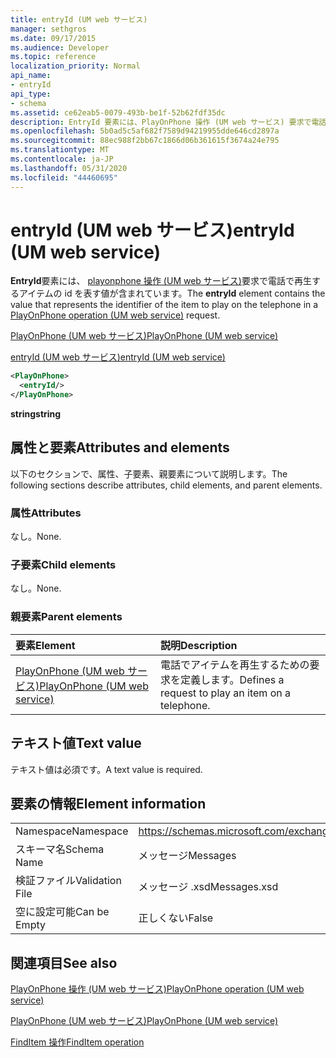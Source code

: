 ```yaml
---
title: entryId (UM web サービス)
manager: sethgros
ms.date: 09/17/2015
ms.audience: Developer
ms.topic: reference
localization_priority: Normal
api_name:
- entryId
api_type:
- schema
ms.assetid: ce62eab5-0079-493b-be1f-52b62fdf35dc
description: EntryId 要素には、PlayOnPhone 操作 (UM web サービス) 要求で電話で再生するアイテムの id を表す値が含まれています。
ms.openlocfilehash: 5b0ad5c5af682f7589d94219955dde646cd2897a
ms.sourcegitcommit: 88ec988f2bb67c1866d06b361615f3674a24e795
ms.translationtype: MT
ms.contentlocale: ja-JP
ms.lasthandoff: 05/31/2020
ms.locfileid: "44460695"
---
```

# <a name="entryid-um-web-service"></a><span data-ttu-id="e2f2c-103">entryId (UM web サービス)</span><span class="sxs-lookup"><span data-stu-id="e2f2c-103">entryId (UM web service)</span></span>

<span data-ttu-id="e2f2c-104">**EntryId**要素には、 [playonphone 操作 (UM web サービス)](playonphone-operation-um-web-service.md)要求で電話で再生するアイテムの id を表す値が含まれています。</span><span class="sxs-lookup"><span data-stu-id="e2f2c-104">The **entryId** element contains the value that represents the identifier of the item to play on the telephone in a [PlayOnPhone operation (UM web service)](playonphone-operation-um-web-service.md) request.</span></span> 
  
[<span data-ttu-id="e2f2c-105">PlayOnPhone (UM web サービス)</span><span class="sxs-lookup"><span data-stu-id="e2f2c-105">PlayOnPhone (UM web service)</span></span>](playonphone-um-web-service.md)
  
[<span data-ttu-id="e2f2c-106">entryId (UM web サービス)</span><span class="sxs-lookup"><span data-stu-id="e2f2c-106">entryId (UM web service)</span></span>](entryid-um-web-service.md)
  
```xml
<PlayOnPhone>
  <entryId/>
</PlayOnPhone>
```

 <span data-ttu-id="e2f2c-107">**string**</span><span class="sxs-lookup"><span data-stu-id="e2f2c-107">**string**</span></span>
## <a name="attributes-and-elements"></a><span data-ttu-id="e2f2c-108">属性と要素</span><span class="sxs-lookup"><span data-stu-id="e2f2c-108">Attributes and elements</span></span>

<span data-ttu-id="e2f2c-109">以下のセクションで、属性、子要素、親要素について説明します。</span><span class="sxs-lookup"><span data-stu-id="e2f2c-109">The following sections describe attributes, child elements, and parent elements.</span></span>
  
### <a name="attributes"></a><span data-ttu-id="e2f2c-110">属性</span><span class="sxs-lookup"><span data-stu-id="e2f2c-110">Attributes</span></span>

<span data-ttu-id="e2f2c-111">なし。</span><span class="sxs-lookup"><span data-stu-id="e2f2c-111">None.</span></span>
  
### <a name="child-elements"></a><span data-ttu-id="e2f2c-112">子要素</span><span class="sxs-lookup"><span data-stu-id="e2f2c-112">Child elements</span></span>

<span data-ttu-id="e2f2c-113">なし。</span><span class="sxs-lookup"><span data-stu-id="e2f2c-113">None.</span></span>
  
### <a name="parent-elements"></a><span data-ttu-id="e2f2c-114">親要素</span><span class="sxs-lookup"><span data-stu-id="e2f2c-114">Parent elements</span></span>

|<span data-ttu-id="e2f2c-115">**要素**</span><span class="sxs-lookup"><span data-stu-id="e2f2c-115">**Element**</span></span>|<span data-ttu-id="e2f2c-116">**説明**</span><span class="sxs-lookup"><span data-stu-id="e2f2c-116">**Description**</span></span>|
|:-----|:-----|
|[<span data-ttu-id="e2f2c-117">PlayOnPhone (UM web サービス)</span><span class="sxs-lookup"><span data-stu-id="e2f2c-117">PlayOnPhone (UM web service)</span></span>](playonphone-um-web-service.md) <br/> |<span data-ttu-id="e2f2c-118">電話でアイテムを再生するための要求を定義します。</span><span class="sxs-lookup"><span data-stu-id="e2f2c-118">Defines a request to play an item on a telephone.</span></span>  <br/> |
   
## <a name="text-value"></a><span data-ttu-id="e2f2c-119">テキスト値</span><span class="sxs-lookup"><span data-stu-id="e2f2c-119">Text value</span></span>

<span data-ttu-id="e2f2c-120">テキスト値は必須です。</span><span class="sxs-lookup"><span data-stu-id="e2f2c-120">A text value is required.</span></span>
  
## <a name="element-information"></a><span data-ttu-id="e2f2c-121">要素の情報</span><span class="sxs-lookup"><span data-stu-id="e2f2c-121">Element information</span></span>

|||
|:-----|:-----|
|<span data-ttu-id="e2f2c-122">Namespace</span><span class="sxs-lookup"><span data-stu-id="e2f2c-122">Namespace</span></span>  <br/> |https://schemas.microsoft.com/exchange/services/2006/messages  <br/> |
|<span data-ttu-id="e2f2c-123">スキーマ名</span><span class="sxs-lookup"><span data-stu-id="e2f2c-123">Schema Name</span></span>  <br/> |<span data-ttu-id="e2f2c-124">メッセージ</span><span class="sxs-lookup"><span data-stu-id="e2f2c-124">Messages</span></span>  <br/> |
|<span data-ttu-id="e2f2c-125">検証ファイル</span><span class="sxs-lookup"><span data-stu-id="e2f2c-125">Validation File</span></span>  <br/> |<span data-ttu-id="e2f2c-126">メッセージ .xsd</span><span class="sxs-lookup"><span data-stu-id="e2f2c-126">Messages.xsd</span></span>  <br/> |
|<span data-ttu-id="e2f2c-127">空に設定可能</span><span class="sxs-lookup"><span data-stu-id="e2f2c-127">Can be Empty</span></span>  <br/> |<span data-ttu-id="e2f2c-128">正しくない</span><span class="sxs-lookup"><span data-stu-id="e2f2c-128">False</span></span>  <br/> |
   
## <a name="see-also"></a><span data-ttu-id="e2f2c-129">関連項目</span><span class="sxs-lookup"><span data-stu-id="e2f2c-129">See also</span></span>



[<span data-ttu-id="e2f2c-130">PlayOnPhone 操作 (UM web サービス)</span><span class="sxs-lookup"><span data-stu-id="e2f2c-130">PlayOnPhone operation (UM web service)</span></span>](playonphone-operation-um-web-service.md)
  
[<span data-ttu-id="e2f2c-131">PlayOnPhone (UM web サービス)</span><span class="sxs-lookup"><span data-stu-id="e2f2c-131">PlayOnPhone (UM web service)</span></span>](playonphone-um-web-service.md)
  
[<span data-ttu-id="e2f2c-132">FindItem 操作</span><span class="sxs-lookup"><span data-stu-id="e2f2c-132">FindItem operation</span></span>](finditem-operation.md)

